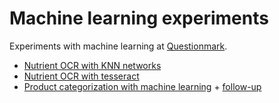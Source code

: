 Machine learning experiments
============================

Experiments with machine learning at [Questionmark](http://www.thequestionmark.org/).

* [Nutrient OCR with KNN networks](nutrient-ocr-knn/)
* [Nutrient OCR with tesseract](nutrient-ocr-tesseract/)
* [Product categorization with machine learning](categorization-svm/) + [follow-up](categorization-svm-2/)

